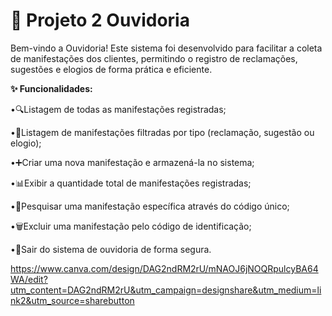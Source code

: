 **<h1>📢 Projeto 2 Ouvidoria</h1>**

Bem-vindo a Ouvidoria! Este sistema foi desenvolvido para facilitar a coleta de manifestações dos clientes, permitindo o registro de reclamações, sugestões e elogios de forma prática e eficiente.

**✨ Funcionalidades:**

•🔍Listagem de todas as manifestações registradas;

•📂Listagem de manifestações filtradas por tipo (reclamação, sugestão ou elogio);

•➕Criar uma nova manifestação e armazená-la no sistema;

•📊Exibir a quantidade total de manifestações registradas;

•🔎Pesquisar uma manifestação específica através do código único;

•🗑️Excluir uma manifestação pelo código de identificação;

•🚪Sair do sistema de ouvidoria de forma segura.

https://www.canva.com/design/DAG2ndRM2rU/mNAOJ6jNOQRpulcyBA64WA/edit?utm_content=DAG2ndRM2rU&utm_campaign=designshare&utm_medium=link2&utm_source=sharebutton
